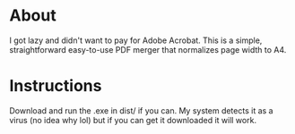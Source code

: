 # About
I got lazy and didn't want to pay for Adobe Acrobat. This is a simple, straightforward easy-to-use PDF merger that normalizes page width to A4.

# Instructions
Download and run the .exe in dist/ if you can. My system detects it as a virus (no idea why lol) but if you can get it downloaded it will work. 
